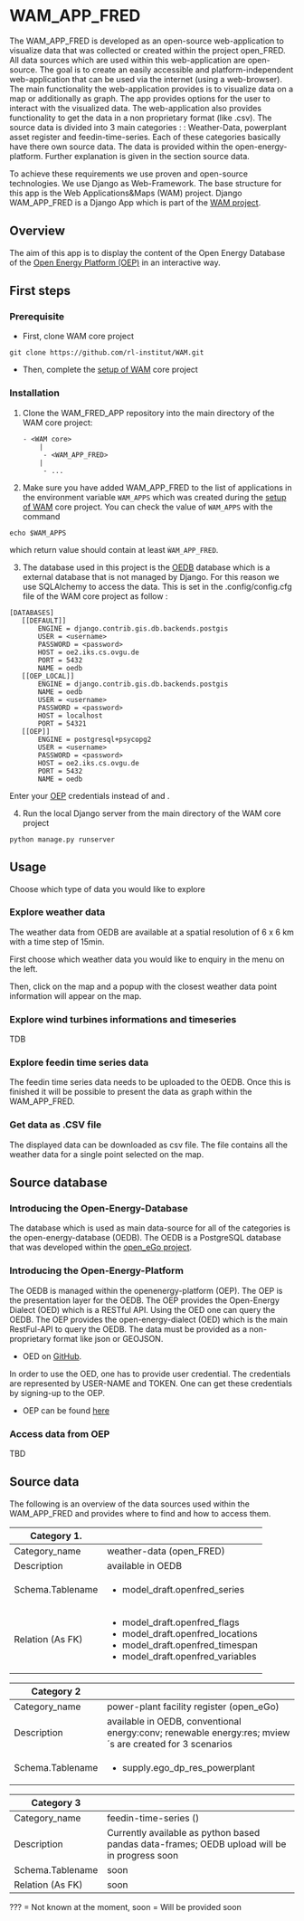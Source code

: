 # WAM_APP_FRED

The WAM_APP_FRED is developed as an open-source web-application to visualize data that was collected or created 
within the project open_FRED. All data sources which are used within this web-application are open-source. The goal is 
to create an easily accessible and platform-independent web-application that can be used via the 
internet (using a web-browser). The main functionality the web-application provides is to visualize data on a map 
or additionally as graph. The app provides options for the user to interact with the visualized data. 
The web-application also provides functionality to get the data in a non proprietary format (like .csv).
The source data is divided into 3 main categories :
: Weather-Data, powerplant asset register and feedin-time-series. Each of these 
categories basically have there own source data. The data is provided within the open-energy-platform. Further explanation 
is given in the section source data. 

To achieve these requirements we use proven and open-source technologies. We use Django as Web-Framework. The base structure 
for this app is the Web Applications&Maps (WAM) project. Django
WAM_APP_FRED is a Django App which is part of the [WAM project](https://github.com/rl-institut/WAM).

## Overview

The aim of this app is to display the content of the Open Energy Database of the
[Open Energy Platform (OEP)]((https://openenergy-platform.org/)) in an interactive way.

## First steps

### Prerequisite

- First, clone WAM core project
```
git clone https://github.com/rl-institut/WAM.git
```
- Then, complete the [setup of WAM](https://wam.readthedocs.io/en/latest/getting_started.html) core project

### Installation 

1. Clone the WAM_FRED_APP repository into the main directory of the WAM core project:
    ````
    - <WAM core>
        |
         - <WAM_APP_FRED>
        |
         - ...
    ````

2. Make sure you have added WAM_APP_FRED to the list of applications in the environment variable `WAM_APPS` 
which was created during the [setup of WAM](https://wam.readthedocs.io/en/latest/getting_started.html) core project.
You can check the value of `WAM_APPS` with the command
```
echo $WAM_APPS
```
which return value should contain at least `ẀAM_APP_FRED`.

3. The database used in this project is the [OEDB](https://github.com/OpenEnergyPlatform/oeplatform) database which is 
a external database that is not managed by Django. For this reason we use SQLAlchemy to access the data.
This is set in the .config/config.cfg file of the WAM core project as follow :
 
 ```
 [DATABASES]
	[[DEFAULT]]
	    ENGINE = django.contrib.gis.db.backends.postgis
        USER = <username>
        PASSWORD = <password>
        HOST = oe2.iks.cs.ovgu.de
        PORT = 5432
        NAME = oedb
    [[OEP_LOCAL]]
        ENGINE = django.contrib.gis.db.backends.postgis
        NAME = oedb
        USER = <username>
        PASSWORD = <password>
        HOST = localhost
        PORT = 54321
    [[OEP]]
        ENGINE = postgresql+psycopg2
        USER = <username>
        PASSWORD = <password>
        HOST = oe2.iks.cs.ovgu.de
        PORT = 5432
        NAME = oedb
```
 
Enter your [OEP]((https://openenergy-platform.org/)) credentials instead of <username> and <password>.


4. Run the local Django server from the main directory of the WAM core project 

```
python manage.py runserver
````

## Usage

Choose which type of data you would like to explore

### Explore weather data

The weather data from OEDB are available at a spatial resolution of 6 x 6 km with a time step of 15min.

First choose which weather data you would like to enquiry in the menu on the left.

Then, click on the map and a popup with the closest weather data point information will appear on the map.


### Explore wind turbines informations and timeseries
 
TDB

### Explore feedin time series data

The feedin time series data needs to be uploaded to the OEDB. Once this is finished it will be possible to present 
the data as graph within the WAM_APP_FRED. 

### Get data as .CSV file

The displayed data can be downloaded as csv file.
The file contains all the weather data for a single point selected on the map. 

## Source database

### Introducing the Open-Energy-Database

The database which is used as main data-source for all of the categories is the open-energy-database (OEDB). 
The OEDB is a PostgreSQL database that was developed within the [open_eGo project](https://reiner-lemoine-institut.de/open_ego-open-electricity-grid-optimization/). 

### Introducing the Open-Energy-Platform

The OEDB is managed within the openenergy-platform (OEP). The OEP is the presentation layer for the OEDB. The OEP 
provides the Open-Energy Dialect (OED) which is a RESTful API. Using the OED one can query the OEDB. The OEP provides 
the open-energy-dialect (OED) which is the main RestFul-API to query the OEDB. The data must be provided as a 
non-proprietary format like json or GEOJSON. 

 - OED on [GitHub](https://github.com/OpenEnergyPlatform/oedialect). 

In order to use the OED, one has to provide user credential. The credentials are represented by USER-NAME
and TOKEN. One can get these credentials by signing-up to the OEP. 

- OEP can be found [here](https://openenergy-platform.org/)

### Access data from OEP

TBD

## Source data 

The following is an overview of the data sources used within the WAM_APP_FRED and provides where to find 
and how to access them.

| Category 1.         |          |
| ------------- | -------- |
| Category_name | weather-data (open_FRED)|
| Description | available in OEDB |
| Schema.Tablename |  <ul><li>model_draft.openfred_series</li></ul>|
| Relation (As FK)| <ul><li>model_draft.openfred_flags</li><li>model_draft.openfred_locations</li><li>model_draft.openfred_timespan</li><li>model_draft.openfred_variables</li></ul> |

| Category 2| |
| --- | --- |
| Category_name | power-plant facility register (open_eGo) |
| Description | available in OEDB, conventional energy:conv; renewable energy:res; mview´s are created for 3 scenarios |
| Schema.Tablename | <ul><li>supply.ego_dp_res_powerplant</li></ul> |


| Category 3 | |
| --- | ---- |
| Category_name | feedin-time-series () |
| Description | Currently available as python based pandas data-frames; OEDB upload will be in progress soon |
| Schema.Tablename | soon |
| Relation (As FK) | soon |

??? = Not known at the moment, 
soon = Will be provided soon
